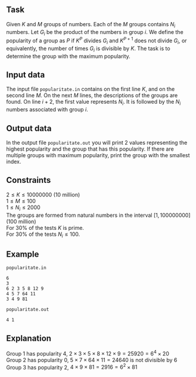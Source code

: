 ## Task

Given $K$ and $M$ groups of numbers. Each of the $M$ groups contains $N_i$ numbers. Let $G_i$ be the product of the numbers in group $i$. We define the popularity of a group as $P$ if $K^P$ divides $G_i$ and $K^{P+1}$ does not divide $G_i$, or equivalently, the number of times $G_i$ is divisible by $K$. The task is to determine the group with the maximum popularity.

## Input data

The input file `popularitate.in` contains on the first line $K$, and on the second line $M$. On the next $M$ lines, the descriptions of the groups are found. On line $i+2$, the first value represents $N_i$. It is followed by the $N_i$ numbers associated with group $i$.

## Output data

In the output file `popularitate.out` you will print 2 values representing the highest popularity and the group that has this popularity. If there are multiple groups with maximum popularity, print the group with the smallest index.

## Constraints

$2 \leq K \leq 10000000$ (10 million)  
$1 \leq M \leq 100$  
$1 \leq N_i \leq 2000$  
The groups are formed from natural numbers in the interval $[1, 100000000]$ (100 million)  
For 30% of the tests $K$ is prime.  
For 30% of the tests $N_i \leq 100$.

## Example

`popularitate.in`  
```
6  
3  
6 2 3 5 8 12 9  
4 5 7 64 11  
3 4 9 81  
```

`popularitate.out`  
```
4 1  
```

## Explanation

Group 1 has popularity $4$, $2 \times 3 \times 5 \times 8 \times 12 \times 9 = 25920 = 6^4 \times 20$  
Group 2 has popularity $0$, $5 \times 7 \times 64 \times 11 = 24640$ is not divisible by $6$  
Group 3 has popularity $2$, $4 \times 9 \times 81 = 2916 = 6^2 \times 81$